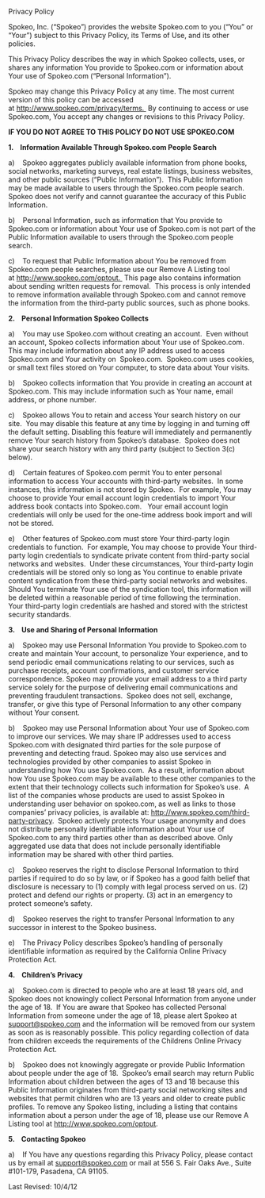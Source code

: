 Privacy Policy

Spokeo, Inc. (“Spokeo”) provides the website Spokeo.com to you (“You” or “Your”) subject to this Privacy Policy, its Terms of Use, and its other policies.

This Privacy Policy describes the way in which Spokeo collects, uses, or shares any information You provide to Spokeo.com or information about Your use of Spokeo.com (“Personal Information”).

Spokeo may change this Privacy Policy at any time. The most current version of this policy can be accessed at http://www.spokeo.com/privacy/terms.  By continuing to access or use Spokeo.com, You accept any changes or revisions to this Privacy Policy.

**IF YOU DO NOT AGREE TO THIS POLICY DO NOT USE SPOKEO.COM**

**1.    Information Available Through Spokeo.com People Search**

a)    Spokeo aggregates publicly available information from phone books, social networks, marketing surveys, real estate listings, business websites, and other public sources (“Public Information”).  This Public Information may be made available to users through the Spokeo.com people search.  Spokeo does not verify and cannot guarantee the accuracy of this Public Information.

b)    Personal Information, such as information that You provide to Spokeo.com or information about Your use of Spokeo.com is not part of the Public Information available to users through the Spokeo.com people search.

c)    To request that Public Information about You be removed from Spokeo.com people searches, please use our Remove A Listing tool at http://www.spokeo.com/optout.  This page also contains information about sending written requests for removal.  This process is only intended to remove information available through Spokeo.com and cannot remove the information from the third-party public sources, such as phone books.

**2.    Personal Information Spokeo Collects**

a)    You may use Spokeo.com without creating an account.  Even without an account, Spokeo collects information about Your use of Spokeo.com.  This may include information about any IP address used to access Spokeo.com and Your activity on  Spokeo.com.  Spokeo.com uses cookies, or small text files stored on Your computer, to store data about Your visits.

b)    Spokeo collects information that You provide in creating an account at Spokeo.com. This may include information such as Your name, email address, or phone number.

c)    Spokeo allows You to retain and access Your search history on our site.  You may disable this feature at any time by logging in and turning off the default setting. Disabling this feature will immediately and permanently remove Your search history from Spokeo’s database.  Spokeo does not share your search history with any third party (subject to Section 3(c) below).

d)    Certain features of Spokeo.com permit You to enter personal information to access Your accounts with third-party websites.  In some instances, this information is not stored by Spokeo.  For example, You may choose to provide Your email account login credentials to import Your address book contacts into Spokeo.com.   Your email account login credentials will only be used for the one-time address book import and will not be stored.

e)    Other features of Spokeo.com must store Your third-party login credentials to function.  For example, You may choose to provide Your third-party login credentials to syndicate private content from third-party social networks and websites.  Under these circumstances, Your third-party login credentials will be stored only so long as You continue to enable private content syndication from these third-party social networks and websites.  Should You terminate Your use of the syndication tool, this information will be deleted within a reasonable period of time following the termination.  Your third-party login credentials are hashed and stored with the strictest security standards.

**3.    Use and Sharing of Personal Information**

a)    Spokeo may use Personal Information You provide to Spokeo.com to create and maintain Your account, to personalize Your experience, and to send periodic email communications relating to our services, such as purchase receipts, account confirmations, and customer service correspondence. Spokeo may provide your email address to a third party service solely for the purpose of delivering email communications and preventing fraudulent transactions.  Spokeo does not sell, exchange, transfer, or give this type of Personal Information to any other company without Your consent.

b)    Spokeo may use Personal Information about Your use of Spokeo.com to improve our services. We may share IP addresses used to access Spokeo.com with designated third parties for the sole purpose of preventing and detecting fraud. Spokeo may also use services and technologies provided by other companies to assist Spokeo in understanding how You use Spokeo.com.  As a result, information about how You use Spokeo.com may be available to these other companies to the extent that their technology collects such information for Spokeo’s use.  A list of the companies whose products are used to assist Spokeo in understanding user behavior on spokeo.com, as well as links to those companies’ privacy policies, is available at: http://www.spokeo.com/third-party-privacy.  Spokeo actively protects Your usage anonymity and does not distribute personally identifiable information about Your use of Spokeo.com to any third parties other than as described above. Only aggregated use data that does not include personally identifiable information may be shared with other third parties.

c)    Spokeo reserves the right to disclose Personal Information to third parties if required to do so by law, or if Spokeo has a good faith belief that disclosure is necessary to (1) comply with legal process served on us. (2) protect and defend our rights or property. (3) act in an emergency to protect someone’s safety.

d)    Spokeo reserves the right to transfer Personal Information to any successor in interest to the Spokeo business.

e)    The Privacy Policy describes Spokeo’s handling of personally identifiable information as required by the California Online Privacy Protection Act.

**4.    Children’s Privacy**

a)    Spokeo.com is directed to people who are at least 18 years old, and Spokeo does not knowingly collect Personal Information from anyone under the age of 18.  If You are aware that Spokeo has collected Personal Information from someone under the age of 18, please alert Spokeo at support@spokeo.com and the information will be removed from our system as soon as is reasonably possible. This policy regarding collection of data from children exceeds the requirements of the Childrens Online Privacy Protection Act.

b)    Spokeo does not knowingly aggregate or provide Public Information about people under the age of 18.  Spokeo’s email search may return Public Information about children between the ages of 13 and 18 because this Public Information originates from third-party social networking sites and websites that permit children who are 13 years and older to create public profiles. To remove any Spokeo listing, including a listing that contains information about a person under the age of 18, please use our Remove A Listing tool at http://www.spokeo.com/optout.

**5.    Contacting Spokeo**

a)    If You have any questions regarding this Privacy Policy, please contact us by email at support@spokeo.com or mail at 556 S. Fair Oaks Ave., Suite #101-179, Pasadena, CA 91105.

Last Revised: 10/4/12